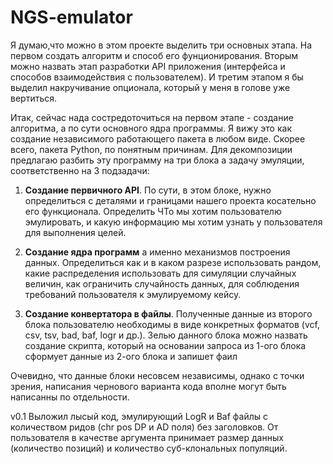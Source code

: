 # NGS-emulator

Я думаю,что можно в этом проекте выделить три основных этапа.
На первом создать алгоритм и способ его фунционирования.
Вторым можно назвать этап разработки API приложения (интерфейса и способов взаимодействия с пользователем).
И третим этапом я бы выделил накручивание опционала, который у меня в голове уже вертиться.

Итак, сейчас нада состредоточиться на первом этапе - создание алгоритма, а по сути основного ядра программы.
Я вижу это как создание независимого работающего пакета в любом виде. Скорее всего, пакета Python, по понятным причинам.
Для декомпозиции предлагаю разбить эту программу на три блока а задачу эмуляции, соответственно на 3 подзадачи:

  1. **Создание первичного API**. По сути, в этом блоке, нужно определиться с деталями и границами
  нашего проекта косательно его функционала. Определить ЧТо мы хотим пользователю эмулировать,
  и какую информацию мы хотим узнать у пользователя для выполнения целей.
  
  2. **Создание ядра программ** а именно механизмов построения данных. Определиться как и в каком
  разрезе использовать рандом, какие распределения использовать для симуляции случайных величин,
  как ограничить случайность данных, для соблюдения требований пользователя к эмулируемому кейсу.
  
  3. **Создание конвертатора в файлы**. Полученные данные из второго блока пользователю необходимы
  в виде конкретных форматов (vcf, csv, tsv, bad, baf, logr и др.). Зелью данного блока можно
  назвать создание скрипта, который на основании запроса из 1-ого блока сформует данные из 2-ого
  блока и запишет фаил
  
Очевидно, что данные блоки несовсем независимы, однако с точки зрения, написания чернового варианта кода вполне
могут быть написанны по отдельности.

v0.1
Выложил лысый код, эмулирующий LogR и Baf файлы с количеством ридов (chr pos DP и AD поля) без заголовков.
От пользователя в качестве аргумента принимает размер данных (количество позиций) и количество
суб-клональных популяций.
  
